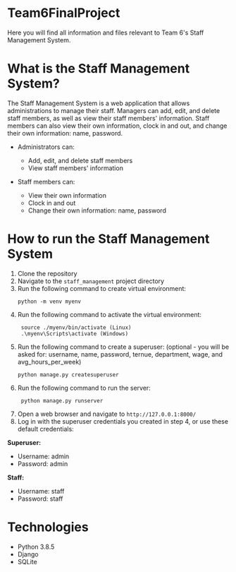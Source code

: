 # Team6FinalProject
Here you will find all information and files relevant to Team 6's Staff Management System.

# What is the Staff Management System?
The Staff Management System is a web application that allows administrations to manage their staff. Managers can add, edit, and delete staff members, as well as view their staff members' information. Staff members can also view their own information, clock in and out, and change their own information: name, password.

- Administrators can:
  - Add, edit, and delete staff members
  - View staff members' information

- Staff members can:
  - View their own information
  - Clock in and out
  - Change their own information: name, password

# How to run the Staff Management System
1. Clone the repository
2. Navigate to the `staff_management` project directory
3. Run the following command to create virtual environment:
   ```
   python -m venv myenv
   ```
4. Run the following command to activate the virtual environment:
   ```
    source ./myenv/bin/activate (Linux)
    .\myenv\Scripts\activate (Windows)
   ```
4. Run the following command to create a superuser: (optional - you will be asked for: username, name, password, ternue, department, wage, and avg_hours_per_week)
   ```
   python manage.py createsuperuser
   ```
5. Run the following command to run the server:
   ```
    python manage.py runserver
   ```
6. Open a web browser and navigate to `http://127.0.0.1:8000/`
7. Log in with the superuser credentials you created in step 4, or use these default credentials:

  **Superuser:**
   - Username: admin
   - Password: admin

  **Staff:**
   - Username: staff
   - Password: staff

# Technologies
  - Python 3.8.5
  - Django
  - SQLite

